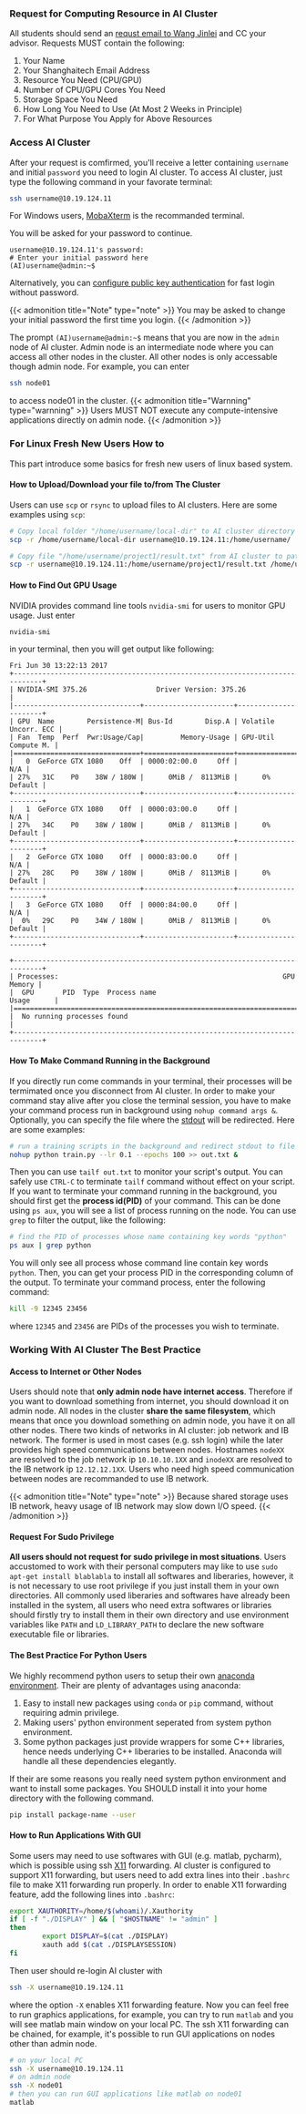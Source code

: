 ### Request for Computing Resource in AI Cluster
All students should send an [requst email to Wang Jinlei](mailto:wangjinlei@shanghaitech.edu.cn) and CC your advisor. Requests MUST contain the following:

1. Your Name
2. Your Shanghaitech Email Address
3. Resource You Need (CPU/GPU)
4. Number of CPU/GPU Cores You Need
5. Storage Space You Need
6. How Long You Need to Use (At Most 2 Weeks in Principle)
7. For What Purpose You Apply for Above Resources

### Access AI Cluster

After your request is comfirmed, you'll receive a letter containing `username` and initial `password` you need to login AI cluster. 
To access AI cluster, just type the following command in your favorate terminal:

```sh
ssh username@10.19.124.11
```
For Windows users, [MobaXterm](http://mobaxterm.mobatek.net/) is the recommanded terminal.

You will be asked for your password to continue.
```
username@10.19.124.11's password:
# Enter your initial password here
(AI)username@admin:~$
```
Alternatively, you can [configure public key authentication](https://help.ubuntu.com/community/SSH/OpenSSH/Keys) for fast login without password.

{{< admonition title="Note" type="note" >}}
You may be asked to change your initial password the first time you login.
{{< /admonition >}}

The prompt `(AI)username@admin:~$` means that you are now in the `admin` node of AI cluster. Admin node is an intermediate node where you can access all other nodes in the cluster. All other nodes is only accessable though admin node. For example, you can enter
```sh
ssh node01
```
to access node01 in the cluster.
{{< admonition title="Warnning" type="warnning" >}}
Users MUST NOT execute any compute-intensive applications directly on admin node.
{{< /admonition >}}

### For Linux Fresh New Users How to
This part introduce some basics for fresh new users of linux based system.

#### How to Upload/Download your file to/from The Cluster
Users can use `scp` or `rsync` to upload files to AI clusters. Here are some examples using `scp`:
```sh
# Copy local folder "/home/username/local-dir" to AI cluster directory "/home/username/" 
scp -r /home/username/local-dir username@10.19.124.11:/home/username/

# Copy file "/home/username/project1/result.txt" from AI cluster to path "/home/username/results" on local PC
scp -r username@10.19.124.11:/home/username/project1/result.txt /home/username/results/
```
#### How to Find Out GPU Usage
NVIDIA provides command line tools `nvidia-smi` for users to monitor GPU usage. Just enter
```sh
nvidia-smi
```
in your terminal, then you will get output like following:
```
Fri Jun 30 13:22:13 2017
+-----------------------------------------------------------------------------+
| NVIDIA-SMI 375.26                 Driver Version: 375.26                    |
|-------------------------------+----------------------+----------------------+
| GPU  Name        Persistence-M| Bus-Id        Disp.A | Volatile Uncorr. ECC |
| Fan  Temp  Perf  Pwr:Usage/Cap|         Memory-Usage | GPU-Util  Compute M. |
|===============================+======================+======================|
|   0  GeForce GTX 1080    Off  | 0000:02:00.0     Off |                  N/A |
| 27%   31C    P0    38W / 180W |      0MiB /  8113MiB |      0%      Default |
+-------------------------------+----------------------+----------------------+
|   1  GeForce GTX 1080    Off  | 0000:03:00.0     Off |                  N/A |
| 27%   34C    P0    38W / 180W |      0MiB /  8113MiB |      0%      Default |
+-------------------------------+----------------------+----------------------+
|   2  GeForce GTX 1080    Off  | 0000:83:00.0     Off |                  N/A |
| 27%   28C    P0    38W / 180W |      0MiB /  8113MiB |      0%      Default |
+-------------------------------+----------------------+----------------------+
|   3  GeForce GTX 1080    Off  | 0000:84:00.0     Off |                  N/A |
|  0%   29C    P0    34W / 180W |      0MiB /  8113MiB |      0%      Default |
+-------------------------------+----------------------+----------------------+

+-----------------------------------------------------------------------------+
| Processes:                                                       GPU Memory |
|  GPU       PID  Type  Process name                               Usage      |
|=============================================================================|
|  No running processes found                                                 |
+-----------------------------------------------------------------------------+
```

#### How To Make Command Running in the Background
If you directly run come commands in your terminal, their processes will be termimated once you disconnect from AI cluster. In order to make your command stay alive after you close the terminal session, you have to make your command process run in background using `nohup command args &`. Optionally, you can specify the file where the [stdout](https://en.wikipedia.org/wiki/Standard_streams) will be redirected. Here are some examples:

```sh
# run a training scripts in the background and redirect stdout to file "out.txt"
nohup python train.py --lr 0.1 --epochs 100 >> out.txt &
```
Then you can use `tailf out.txt` to monitor your script's output. You can safely use `CTRL-C` to terminate `tailf` command without effect on your script.
If you want to terminate your command running in the background, you should first get the **process id(PID)** of your command. This can be done using `ps aux`, you will see a list of process running on the node. You can use `grep` to filter the output, like the following:

```sh
# find the PID of processes whose name containing key words "python"
ps aux | grep python
```

You will only see all process whose command line contain key words `python`.
Then, you can get your process PID in the corresponding column of the output. To terminate your command process, enter the following command:

```sh
kill -9 12345 23456
```
where `12345` and `23456` are PIDs of the processes you wish to terminate.


### Working With AI Cluster The Best Practice

#### Access to Internet or Other Nodes
Users should note that **only admin node have internet access**. Therefore if you want to download something from internet, you should download it on admin node. All nodes in the cluster **share the same filesystem**, which means that once you download something on admin node, you have it on all other nodes.
There two kinds of networks in AI cluster: job network and IB network. The former is used in most cases (e.g. ssh login) while the later provides high speed communications between nodes. Hostnames `nodeXX` are resolved to the job network ip `10.10.10.1XX` and `inodeXX` are resolved to the IB network ip `12.12.12.1XX`. Users who need high speed communication between nodes are recommanded to use IB network.

{{< admonition title="Note" type="note" >}}
Because shared storage uses IB network, heavy usage of IB network may slow down I/O speed.
{{< /admonition >}}

#### Request For Sudo Privilege
**All users should not request for sudo privilege in most situations**. Users accustomed to work with their personal computers may like to use `sudo apt-get install blablabla` to install all softwares and liberaries, however, it is not necessary to use root privilege if you just install them in your own directories. All commonly used liberaries and softwares have already been installed in the system, all users who need extra softwares or libraries should firstly try to install them in their own directory and use environment variables like `PATH` and `LD_LIBRARY_PATH` to declare the new software executable file or libraries.


#### The Best Practice For Python Users
We highly recommend python users to setup their own [anaconda environment](https://www.continuum.io/downloads). Their are plenty of advantages using anaconda:

1. Easy to install new packages using `conda` or `pip` command, without requiring admin privilege.
2. Making users' python environment seperated from system python environment.
3. Some python packages just provide wrappers for some C++ libraries, hence needs underlying C++ liberaries to be installed. Anaconda will handle all these dependencies elegantly.

If their are some reasons you really need system python environment and want to install some packages. You SHOULD install it into your home directory with the following command.
```sh
pip install package-name --user
```

#### How to Run Applications With GUI
Some users may need to use softwares with GUI (e.g. matlab, pycharm), which is possible using ssh [X11](https://en.wikipedia.org/wiki/X_Window_System) forwarding. AI cluster is configured to support X11 forwarding, but users need to add extra lines into their `.bashrc` file to make X11 forwarding run properly. In order to enable X11 forwarding feature, add the following lines into `.bashrc`:

```bash
export XAUTHORITY=/home/$(whoami)/.Xauthority
if [ -f "./DISPLAY" ] && [ "$HOSTNAME" != "admin" ]
then
        export DISPLAY=$(cat ./DISPLAY)
        xauth add $(cat ./DISPLAYSESSION)
fi
```

Then user should re-login AI cluster with

```bash
ssh -X username@10.19.124.11
```
where the option `-X` enables X11 forwarding feature.
Now you can feel free to run graphics applications, for example, you can try to run `matlab` and you will see matlab main window on your local PC.
The ssh X11 forwarding can be chained, for example, it's possible to run GUI applications on nodes other than admin node.

```bash
# on your local PC
ssh -X username@10.19.124.11
# on admin node
ssh -X node01
# then you can run GUI applications like matlab on node01
matlab
```
